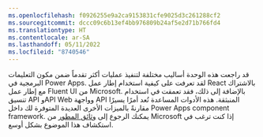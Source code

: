 ```yaml
---
ms.openlocfilehash: f0926255e9a2ca9153831cfe9025d3c261288cf2
ms.sourcegitcommit: dccc09c6b13ef4bb976809b24af5e2d71b766fd4
ms.translationtype: HT
ms.contentlocale: ar-SA
ms.lasthandoff: 05/11/2022
ms.locfileid: "8740546"
---
```

قد راجعت هذه الوحدة أساليب مختلفة لتنفيذ عمليات أكثر تقدماً ضمن مكون التعليمات البرمجية في Power Apps. لقد تعرفت على كيفية استخدام إطار عمل React بالاشتراك مع إطار عمل Fluent UI من Microsoft. بالإضافة إلى ذلك، فقد تعمقت في استخدام تنسيق API وAPI Web وواجهة API المنبثقة. هذه الأدوات المساعدة تُعد أمرًا يسيرًا مقارنةً بالميزات الأخرى العديدة المتوفرة لك داخل Power Apps component framework. يمكنك الرجوع إلى [وثائق المطور](/powerapps/developer/component-framework/overview) من Microsoft إذا كنت ترغب في استكشاف هذا الموضوع بشكل أوسع.


